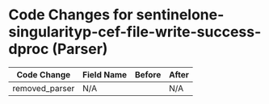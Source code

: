 # Code Changes for sentinelone-singularityp-cef-file-write-success-dproc (Parser)

| Code Change | Field Name | Before | After |
|-------------|------------|--------|-------|
| removed_parser | N/A |  | N/A |